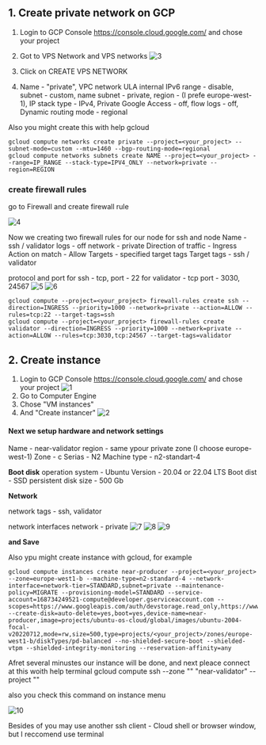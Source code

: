 ## 1. Create private network on GCP
1. Login to GCP Console  https://console.cloud.google.com/ and chose your project 
2. Got to VPS Network and VPS networks 
![3](/screenshots/3.png)

3. Click on CREATE VPS NETWORK
4. Name - "private", VPC network ULA internal IPv6 range - disable, subnet - custom, name subnet - private, region - (I prefe europe-west-1), IP stack type - IPv4, Private Google Access - off, flow logs - off, Dynamic routing mode - regional

 Also you might create this with help gcloud 

    gcloud compute networks create private --project=<your_project> --subnet-mode=custom --mtu=1460 --bgp-routing-mode=regional
    gcloud compute networks subnets create NAME --project=<your_project> --range=IP_RANGE --stack-type=IPV4_ONLY --network=private --region=REGION


### create firewall rules
 go to Firewall and create firewall rule 

 ![4](/screenshots/4.png)

Now we creating two firewall rules for our node for ssh and node 
Name - ssh / validator
logs - off
network - private 
Direction of traffic - Ingress
Action on match  - Allow
Targets - specified target tags 
Target tags - ssh / validator 

protocol and port 
for ssh - tcp, port - 22 
for validator - tcp port - 3030, 24567
![5](/screenshots/5.png)
![6](/screenshots/6.png)


    gcloud compute --project=<your_project> firewall-rules create ssh --direction=INGRESS --priority=1000 --network=private --action=ALLOW --rules=tcp:22 --target-tags=ssh
    gcloud compute --project=<your_project> firewall-rules create validator --direction=INGRESS --priority=1000 --network=private --action=ALLOW --rules=tcp:3030,tcp:24567 --target-tags=validator
## 2. Create  instance 
1. Login to GCP Console  https://console.cloud.google.com/ and chose your project 
![1](/screenshots/1.png)
2. Go to Computer Engine
3. Chose "VM instances"
4. And "Create instancer"
![2](/screenshots/2.png)

#### Next we setup hardware and network settings 
Name - near-validator
region - same ypour private zone (I choose europe-west-1)
Zone - c 
Serias - N2 
Machine type - n2-standart-4

__Boot disk__
operation system - Ubuntu 
Version - 20.04 or 22.04 LTS 
Boot dist - SSD persistent disk
size - 500 Gb

__Network__

network tags - ssh, validator

network interfaces 
network - private 
![7](/screenshots/7.png)
![8](/screenshots/8.png)
![9](/screenshots/9.png)


__and Save__


Also ypu might create instance with gcloud, for example

    gcloud compute instances create near-producer --project=<your_project> --zone=europe-west1-b --machine-type=n2-standard-4 --network-interface=network-tier=STANDARD,subnet=private --maintenance-policy=MIGRATE --provisioning-model=STANDARD --service-account=168734249521-compute@developer.gserviceaccount.com --scopes=https://www.googleapis.com/auth/devstorage.read_only,https://www.googleapis.com/auth/logging.write,https://www.googleapis.com/auth/monitoring.write,https://www.googleapis.com/auth/servicecontrol,https://www.googleapis.com/auth/service.management.readonly,https://www.googleapis.com/auth/trace.append --create-disk=auto-delete=yes,boot=yes,device-name=near-producer,image=projects/ubuntu-os-cloud/global/images/ubuntu-2004-focal-v20220712,mode=rw,size=500,type=projects/<your_project>/zones/europe-west1-b/diskTypes/pd-balanced --no-shielded-secure-boot --shielded-vtpm --shielded-integrity-monitoring --reservation-affinity=any


Afret several minustes our instance will be done, and next pleace connect at this woith help terminal 
    gcloud compute ssh --zone "<your time zone>" "near-validator"  --project "<id your project>"

also you check this command on instance menu 

![10](/screenshots/10.png)

Besides of you may use another ssh client - Cloud shell or browser window, but I reccomend use terminal 

